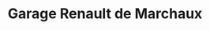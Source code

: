 ---
title: "Garage Renault de Marchaux"
url: /marchaux/garage-renault-de-marchaux/
shop: réparation de voitures
---